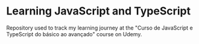 # Learning JavaScript and TypeScript

Repository used to track my learning journey at the "Curso de JavaScript e TypeScript do básico ao avançado" course on Udemy.

